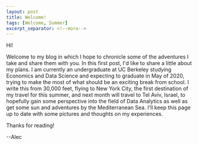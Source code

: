 ```yaml
---
layout: post
title: Welcome!
tags: [Welcome, Summer]
excerpt_separator: <!--more-->
---
```

Hi!

Welcome to my blog in which I hope to chronicle some of the adventures I take and share them with you. <!--more--> In this first post, I'd like to share a little about my plans. I am currently an undergraduate at UC Berkeley studying Economics and Data Science and expecting to graduate in May of 2020, trying to make the most of what should be an exciting break from school. I write this from 30,000 feet, flying to New York City, the first destination of my travel for this summer, and next month will travel to Tel Aviv, Israel, to hopefully gain some perspective into the field of Data Analytics as well as get some sun and adventures by the Mediterranean Sea. I'll keep this page up to date with some pictures and thoughts on my experiences.

Thanks for reading!

--Alec
